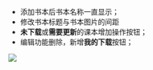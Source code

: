 

* 添加书本后书本名称一直显示；
* 修改书本标题与书本图片的间距
* **未下载**或**需要更新**的课本增加操作按钮；
* 编辑功能删除，新增**我的下载**按钮；

![](./_image/2018-10-08-15-57-17.png)

